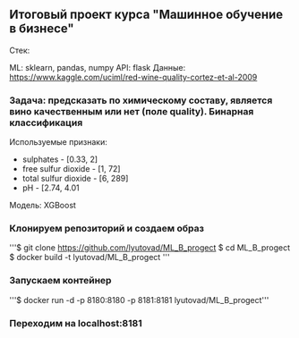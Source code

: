 ## Итоговый проект курса "Машинное обучение в бизнесе"

Стек:

ML: sklearn, pandas, numpy API: flask Данные: <https://www.kaggle.com/uciml/red-wine-quality-cortez-et-al-2009>

### Задача: предсказать по химическому составу, является вино качественным или нет (поле quality). Бинарная классификация

Используемые признаки:

- sulphates - [0.33, 2]
- free sulfur dioxide - [1, 72]
- total sulfur dioxide - [6, 289]
- pH - [2.74, 4.01

Модель: XGBoost


### Клонируем репозиторий и создаем образ
'''$ git clone https://github.com/lyutovad/ML_B_progect
$ cd ML_B_progect
$ docker build -t lyutovad/ML_B_progect
'''
### Запускаем контейнер

'''$ docker run -d -p 8180:8180 -p 8181:8181 lyutovad/ML_B_progect'''

### Переходим на localhost:8181
